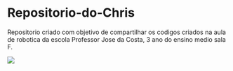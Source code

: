 # Repositorio-do-Chris

Repositorio criado com objetivo de compartilhar os codigos criados na aula de robotica da escola Professor Jose da Costa, 3 ano do ensino medio sala F.


![](https://tenor.com/pt-BR/view/daniel-damn-ar-one-enel-gif-26279142)

